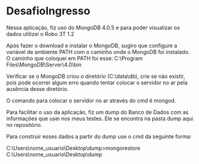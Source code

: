 # DesafioIngresso
Nessa aplicação, fiz uso do MongoDB 4.0.5 e para poder visualizar os dados utilizei o Robo 3T 1.2

Após fazer o download e instalar o MongoDB, sugiro que configure a variável de ambiente PATH com o caminho onde o MongoDB foi instalado.
O caminho que coloquei em PATH foi esse: C:\Program Files\MongoDB\Server\4.0\bin 

Verificar se o MongoDB criou o diretório (C:\data\db), crie se não existir, pois pode ocorrer algum erro quando tentar colocar o servidor no ar pela ausência desse diretório.

O comando para colocar o servidor no ar através do cmd é mongod.

Para facilitar o uso da aplicação, fiz um dump do Banco de Dados com as informações que usei nos meus testes. Ele se encontra na pasta dump aqui no repositório.

Para construir esses dados a partir do dump use o cmd da seguinte forma:

C:\Users\nome_usuario\Desktop\dump>mongorestore C:\Users\nome_usuario\Desktop\dump

